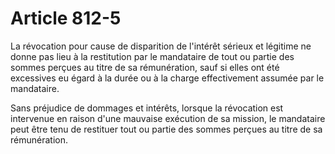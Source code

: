 # Article 812-5

La révocation pour cause de disparition de l'intérêt sérieux et légitime ne donne pas lieu à la restitution par le mandataire de tout ou partie des sommes perçues au titre de sa rémunération, sauf si elles ont été excessives eu égard à la durée ou à la charge effectivement assumée par le mandataire.

Sans préjudice de dommages et intérêts, lorsque la révocation est intervenue en raison d'une mauvaise exécution de sa mission, le mandataire peut être tenu de restituer tout ou partie des sommes perçues au titre de sa rémunération.
